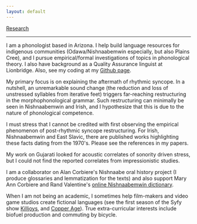 ```yaml
---
layout: default
---
```

[Research](./research.md)
* * *
I am a phonologist based in Arizona. I help build language resources for indigenous communities (Odawa/Nishnaabemwin especially, but also Plains Cree), and I pursue empirical/formal investigations of topics in phonological theory. I also have background as a Quality Assurance linguist at Lionbridge. Also, see my coding at my [Github page](https://github.com/bowersd).

My primary focus is on explaining the aftermath of rhythmic syncope. In a nutshell, an unremarkable sound change (the reduction and loss of unstressed syllables from iterative feet) triggers far-reaching restructuring in the morphophonological grammar. Such restructuring can minimally be seen in Nishnaabemwin and Irish, and I hypothesize that this is due to the nature of phonological competence. 

I must stress that I cannot be credited with first observing the empirical phenomenon of post-rhythmic syncope restructuring. For Irish, Nishnaabemwin and East Slavic, there are published works highlighting these facts dating from the 1970's. Please see the references in my papers.

My work on Gujarati looked for acoustic correlates of sonority driven stress, but I could not find the reported correlates from impressionistic studies.

I am a collaborator on Alan Corbiere's Nishnaabe oral history project (I produce glossaries and lemmatization for the texts) and also support Mary Ann Corbiere and Rand Valentine's [online Nishnaabemwin dictionary](https://dictionary.nishnaabemwin.atlas-ling.ca/#/help).

When I am not being an academic, I sometimes help film-makers and video game studios create fictional languages (see the first season of the Syfy show [Killjoys](https://www.syfy.com/killjoys), and [Copper Age](https://www.imdb.com/title/tt3198208/?ref_=nm_knf_t2)). True extra-curricular interests include biofuel production and commuting by bicycle. 

